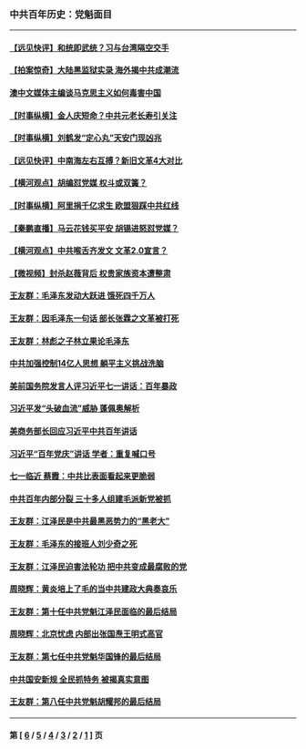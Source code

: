 ### 中共百年历史：党魁面目
---
#### [【远见快评】和统即武统？习与台湾隔空交手](../../pages/nf1176107/n13297739.md?10170430) 
#### [【拍案惊奇】大陆黑监狱实录 海外揭中共成潮流](../../pages/nf1176107/n13288853.md?10170430) 
#### [澳中文媒体主编谈马克思主义如何毒害中国](../../pages/nf1176107/n13257387.md?10170430) 
#### [【时事纵横】金人庆短命？中共元老长寿引关注](../../pages/nf1176107/n13217934.md?10170430) 
#### [【时事纵横】刘鹤发“定心丸”天安门现凶兆](../../pages/nf1176107/n13215416.md?10170430) 
#### [【远见快评】中南海左右互搏？新旧文革4大对比](../../pages/nf1176107/n13214745.md?10170430) 
#### [【横河观点】胡编怼党媒 权斗或双簧？](../../pages/nf1176107/n13210864.md?10170430) 
#### [【时事纵横】阿里捐千亿求生 欧盟狠踩中共红线](../../pages/nf1176107/n13206431.md?10170430) 
#### [【秦鹏直播】马云花钱买平安 胡锡进怒怼党媒？](../../pages/nf1176107/n13206392.md?10170430) 
#### [【横河观点】中共喉舌齐发文 文革2.0宣言？](../../pages/nf1176107/n13201248.md?10170430) 
#### [【微视频】封杀赵薇背后 权贵家族资本遭整肃](../../pages/nf1176107/n13197798.md?10170430) 
#### [王友群：毛泽东发动大跃进 饿死四千万人](../../pages/nf1176107/n13177158.md?10170430) 
#### [王友群：因毛泽东一句话 部长张霖之文革被打死](../../pages/nf1176107/n13161711.md?10170430) 
#### [王友群：林彪之子林立果论毛泽东](../../pages/nf1176107/n13128622.md?10170430) 
#### [中共加强控制14亿人思想 躺平主义挑战洗脑](../../pages/nf1176107/n13094299.md?10170430) 
#### [美前国务院发言人评习近平七一讲话：百年暴政](../../pages/nf1176107/n13066986.md?10170430) 
#### [习近平发“头破血流”威胁 蓬佩奥解析](../../pages/nf1176107/n13063604.md?10170430) 
#### [美商务部长回应习近平中共百年讲话](../../pages/nf1176107/n13062903.md?10170430) 
#### [习近平“百年党庆”讲话 学者：重复喊口号](../../pages/nf1176107/n13061411.md?10170430) 
#### [七一临近 蔡霞：中共比表面看起来更脆弱](../../pages/nf1176107/n13056418.md?10170430) 
#### [中共百年内部分裂 三十多人组建毛派新党被抓](../../pages/nf1176107/n13044023.md?10170430) 
#### [王友群：江泽民是中共最黑恶势力的“黑老大”](../../pages/nf1176107/n13022180.md?10170430) 
#### [王友群：毛泽东的接班人刘少奇之死](../../pages/nf1176107/n12991772.md?10170430) 
#### [王友群：江泽民迫害法轮功 把中共变成最腐败的党](../../pages/nf1176107/n12947347.md?10170430) 
#### [周晓辉：黄炎培上了毛的当中共建政大典奏哀乐](../../pages/nf1176107/n12942780.md?10170430) 
#### [王友群：第十任中共党魁江泽民面临的最后结局](../../pages/nf1176107/n12933748.md?10170430) 
#### [周晓辉：北京忧虑 内部出张国焘王明式高官](../../pages/nf1176107/n12931709.md?10170430) 
#### [王友群：第七任中共党魁华国锋的最后结局](../../pages/nf1176107/n12918457.md?10170430) 
#### [中共国安新规 全民抓特务 被揭真实意图](../../pages/nf1176107/n12911615.md?10170430) 
#### [王友群：第八任中共党魁胡耀邦的最后结局](../../pages/nf1176107/n12902918.md?10170430) 

---
#### 第 [ [6](./6.md?10170430) / [5](./5.md?10170430) / [4](./4.md?10170430) / [3](./3.md?10170430) / [2](./2.md?10170430) / [1](./1.md?10170430) ] 页

